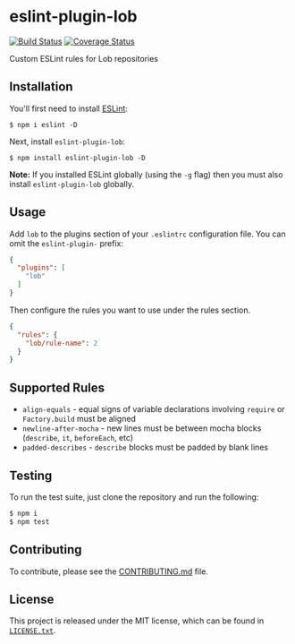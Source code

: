 # eslint-plugin-lob

[![Build Status](https://travis-ci.org/lob/eslint-plugin-lob.svg?branch=master)](https://travis-ci.org/lob/eslint-plugin-lob)
[![Coverage Status](https://coveralls.io/repos/github/lob/eslint-plugin-lob/badge.svg?branch=master)](https://coveralls.io/github/lob/eslint-plugin-lob?branch=master)

Custom ESLint rules for Lob repositories

## Installation

You'll first need to install [ESLint](http://eslint.org):

```
$ npm i eslint -D
```

Next, install `eslint-plugin-lob`:

```
$ npm install eslint-plugin-lob -D
```

**Note:** If you installed ESLint globally (using the `-g` flag) then you must also install `eslint-plugin-lob` globally.

## Usage

Add `lob` to the plugins section of your `.eslintrc` configuration file. You can omit the `eslint-plugin-` prefix:

```json
{
  "plugins": [
    "lob"
  ]
}
```

Then configure the rules you want to use under the rules section.

```json
{
  "rules": {
    "lob/rule-name": 2
  }
}
```

## Supported Rules

* `align-equals` - equal signs of variable declarations involving `require` or `Factory.build` must be aligned
* `newline-after-mocha` - new lines must be between mocha blocks (`describe`, `it`, `beforeEach`, etc)
* `padded-describes` - `describe` blocks must be padded by blank lines

## Testing

To run the test suite, just clone the repository and run the following:

```bash
$ npm i
$ npm test
```

## Contributing

To contribute, please see the [CONTRIBUTING.md](CONTRIBUTING.md) file.

## License

This project is released under the MIT license, which can be found in [`LICENSE.txt`](LICENSE.txt).
